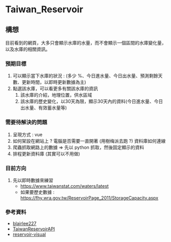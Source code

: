 # Taiwan_Reservoir

## 構想
目前看到的網頁，大多只會顯示水庫的水量，而不會顯示一個區間的水庫變化量，以及水庫的相關資訊。

### 預期目標
1. 可以顯示當下水庫的狀況 : (多少 %、今日進水量、今日出水量、預測剩餘天數、更新時間，以即時更新數據為主)
2. 點選該水庫，可以看更多有關該水庫的資訊
   1. 該水庫的介紹，地理位置，供水區域
   2. 該水庫的歷史變化，以30天為限，顯示30天內的資料(今日進水量、今日出水量、有效蓄水量等)

### 需要待解決的問題
1. 呈現方式 : vue 
2. 如何架設在網站上 ? 電腦是否需要一直開著 (用樹梅派去跑 ?) 資料庫如何連線 
3. 爬蟲抓取網路上的數據  => 先以 python 抓取，然後固定顯示的資料
4. 排程更新資料庫 (其實可以不用做)

### 目前方向
1. 先以即時數據來練習
   - https://www.taiwanstat.com/waters/latest
   - 如果要歷史數據 : https://fhy.wra.gov.tw/ReservoirPage_2011/StorageCapacity.aspx

### 參考資料
- [blairlee227](https://github.com/blairlee227/taiwan-reservoir)
- [TaiwanReservoirAPI](https://github.com/chihsuan/TaiwanReservoirAPI)
- [reservoir-visual](https://github.com/chihsuan/reservoir-visual)
